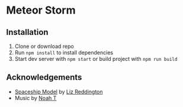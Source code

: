 # Meteor Storm

## Installation

1. Clone or download repo
2. Run `npm install` to install dependencies
3. Start dev server with `npm start` or build project with `npm run build`

## Acknowledgements

* [Spaceship Model](https://poly.google.com/view/5nWeu4IQXVX) by
  [Liz Reddington](http://lizred.artstation.com/)
* Music by [Noah T](http://noahtmusic.com/)
